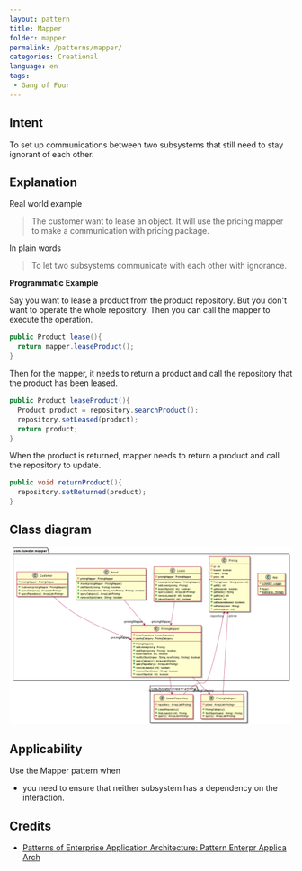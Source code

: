 ```yaml
---
layout: pattern
title: Mapper
folder: mapper
permalink: /patterns/mapper/
categories: Creational
language: en
tags:
 - Gang of Four
---
```


## Intent

To set up communications between two subsystems that still need to stay ignorant of each other.


## Explanation

Real world example

> The customer want to lease an object. It will use the pricing mapper
> to make a communication with pricing package.

In plain words

> To let two subsystems communicate with each other with ignorance.

**Programmatic Example**

Say you want to lease a product from the product repository. But you don't want to operate the whole repository. Then you can call the mapper to execute the operation.
```java
public Product lease(){
  return mapper.leaseProduct();
}
```
Then for the mapper, it needs to return a product and call the repository that the product has been leased.
```java
public Product leaseProduct(){
  Product product = repository.searchProduct();
  repository.setLeased(product);
  return product;
}
```
When the product is returned, mapper needs to return a product and call the repository to update.
```java
public void returnProduct(){
  repository.setReturned(product);
}
```

## Class diagram

![alt text](./etc/mapper.urm.png "Mapper pattern class diagram")

## Applicability

Use the Mapper pattern when

* you need to ensure that neither subsystem has a dependency on the interaction.

## Credits

* [Patterns of Enterprise Application Architecture: Pattern Enterpr Applica Arch](https://books.google.fi/books?id=vqTfNFDzzdIC&pg=PA473#v=onepage&q&f=false)
